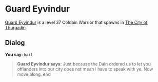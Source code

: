 # Guard Eyvindur



[Guard Eyvindur](/npc/115131) is a level 37 Coldain Warrior that spawns in [The City of Thurgadin](/zone/115).



## Dialog

**You say:** `hail`



>**Guard Eyvindur says:** Just because the Dain ordered us to let you offlanders into our city does not mean I have to speak with ye. Now move along.
end
